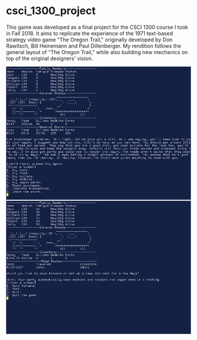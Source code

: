 # csci_1300_project

This game was developed as a final project for the CSCI 1300 course I took in Fall 2018. It aims to replicate the experience of the 1971 text-based strategy video game "The Oregon Trail," originally developed by Don Rawitsch, Bill Heinemann and Paul Dillenberger. My rendition follows the general layout of "The Oregon Trail," while also building new mechanics on top of the original designers' vision.

![picture](https://raw.githubusercontent.com/rhythmthief/csci_1300_project/master/screenshot0.png "In-game shop.")
![picture](https://raw.githubusercontent.com/rhythmthief/csci_1300_project/master/screenshot1.png "In-game shop.")
